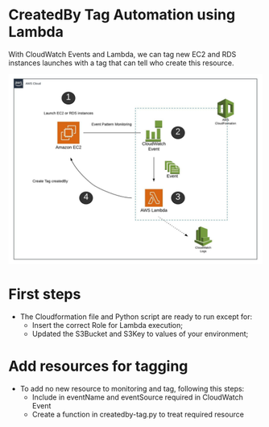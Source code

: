 # CreatedBy Tag Automation using Lambda 

With CloudWatch Events and Lambda, we can tag new EC2 and RDS instances launches with a tag that can tell who create this resource.

![](diagram.jpeg)

# First steps
*   The Cloudformation file and Python script are ready to run except for:
    -   Insert the correct Role for Lambda execution;
    -   Updated the S3Bucket and S3Key to values of your environment;
 
# Add resources for tagging
   * To add no new resource to monitoring and tag, following this steps:
        -  Include in eventName and eventSource required in CloudWatch Event
        -  Create a function in createdby-tag.py to treat required resource